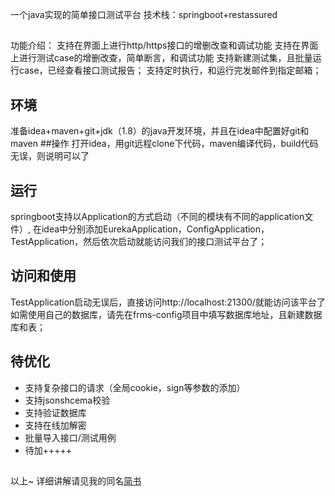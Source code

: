 一个java实现的简单接口测试平台
技术栈：springboot+restassured
##
功能介绍：
支持在界面上进行http/https接口的增删改查和调试功能
支持在界面上进行测试case的增删改查，简单断言，和调试功能
支持新建测试集，且批量运行case，已经查看接口测试报告；
支持定时执行，和运行完发邮件到指定邮箱；
## 环境
准备idea+maven+git+jdk（1.8）的java开发环境，并且在idea中配置好git和maven
##操作
打开idea，用git远程clone下代码，maven编译代码，build代码无误，则说明可以了
## 运行
springboot支持以Application的方式启动（不同的模块有不同的application文件）,
在idea中分别添加EurekaApplication，ConfigApplication，TestApplication，然后依次启动就能访问我们的接口测试平台了；
## 访问和使用
TestApplication启动无误后，直接访问http://localhost:21300/就能访问该平台了
如需使用自己的数据库，请先在frms-config项目中填写数据库地址，且新建数据库和表；
## 待优化
- 支持复杂接口的请求（全局cookie，sign等参数的添加）
- 支持jsonshcema校验
- 支持验证数据库
- 支持在线加解密
- 批量导入接口/测试用例
- 待加+++++
##
以上~
详细讲解请见我的同名[简书](https://www.jianshu.com/u/e02af7dce116)
